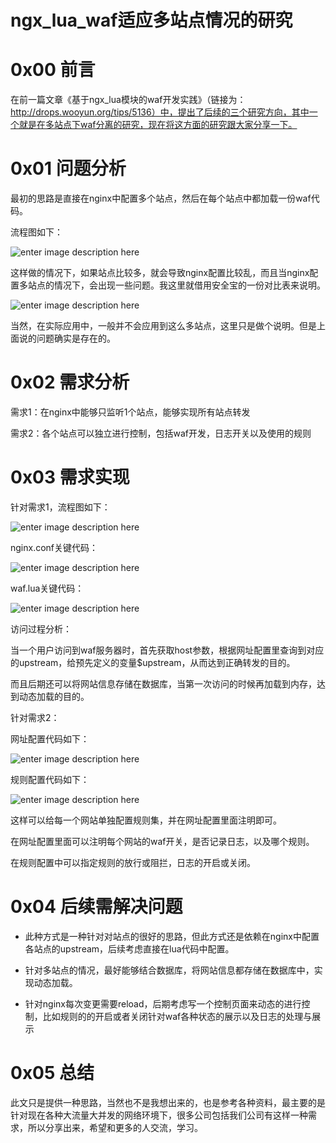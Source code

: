 # ngx_lua_waf适应多站点情况的研究

0x00 前言
=====

在前一篇文章《基于ngx_lua模块的waf开发实践》（链接为：http://drops.wooyun.org/tips/5136）中，提出了后续的三个研究方向，其中一个就是在多站点下waf分离的研究，现在将这方面的研究跟大家分享一下。

0x01 问题分析
=====

最初的思路是直接在nginx中配置多个站点，然后在每个站点中都加载一份waf代码。

流程图如下：

![enter image description here](http://drops.javaweb.org/uploads/images/1cfb417b666447edf255ebf517cd924dce35f101.jpg)

这样做的情况下，如果站点比较多，就会导致nginx配置比较乱，而且当nginx配置多站点的情况下，会出现一些问题。我这里就借用安全宝的一份对比表来说明。

![enter image description here](http://drops.javaweb.org/uploads/images/32b47ba67787b9899891aed307ebeab4541da7f2.jpg)

当然，在实际应用中，一般并不会应用到这么多站点，这里只是做个说明。但是上面说的问题确实是存在的。

0x02 需求分析
=====

需求1：在nginx中能够只监听1个站点，能够实现所有站点转发

需求2：各个站点可以独立进行控制，包括waf开发，日志开关以及使用的规则

0x03 需求实现
=====

针对需求1，流程图如下：

![enter image description here](http://drops.javaweb.org/uploads/images/4f059dbc45065895860f49a1e56eadafa97223bc.jpg)

nginx.conf关键代码：

![enter image description here](http://drops.javaweb.org/uploads/images/ffb9b332c7a4727382a06ded7222a87d292b6869.jpg)

waf.lua关键代码：

![enter image description here](http://drops.javaweb.org/uploads/images/9ea626a20494799c3a7f985c2e06a47747f61f0f.jpg)

访问过程分析：

当一个用户访问到waf服务器时，首先获取host参数，根据网址配置里查询到对应的upstream，给预先定义的变量$upstream，从而达到正确转发的目的。

而且后期还可以将网站信息存储在数据库，当第一次访问的时候再加载到内存，达到动态加载的目的。

针对需求2：

网址配置代码如下：

![enter image description here](http://drops.javaweb.org/uploads/images/076ede42eec3e031ef3d77cb97ab09b325a0ceef.jpg)

规则配置代码如下：

![enter image description here](http://drops.javaweb.org/uploads/images/7ef51caa0a8778d3ce158f2846008c104a06bca7.jpg)

这样可以给每一个网站单独配置规则集，并在网址配置里面注明即可。

在网址配置里面可以注明每个网站的waf开关，是否记录日志，以及哪个规则。

在规则配置中可以指定规则的放行或阻拦，日志的开启或关闭。

0x04 后续需解决问题
=====

*   此种方式是一种针对对站点的很好的思路，但此方式还是依赖在nginx中配置各站点的upstream，后续考虑直接在lua代码中配置。
    
*   针对多站点的情况，最好能够结合数据库，将网站信息都存储在数据库中，实现动态加载。
    
*   针对nginx每次变更需要reload，后期考虑写一个控制页面来动态的进行控制，比如规则的的开启或者关闭针对waf各种状态的展示以及日志的处理与展示
    

0x05 总结
=====

此文只是提供一种思路，当然也不是我想出来的，也是参考各种资料，最主要的是针对现在各种大流量大并发的网络环境下，很多公司包括我们公司有这样一种需求，所以分享出来，希望和更多的人交流，学习。